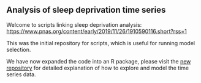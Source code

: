 ## Analysis of sleep deprivation time series

Welcome to scripts linking sleep deprivation analysis: https://www.pnas.org/content/early/2019/11/26/1910590116.short?rss=1

This was the initial repository for scripts, which is useful for running model selection.

We have now expanded the code into an R package, please visit the [new repository](https://github.com/jakeyeung/SleepDepAnalysis) for detailed explanation of how to explore and model the time series data. 

